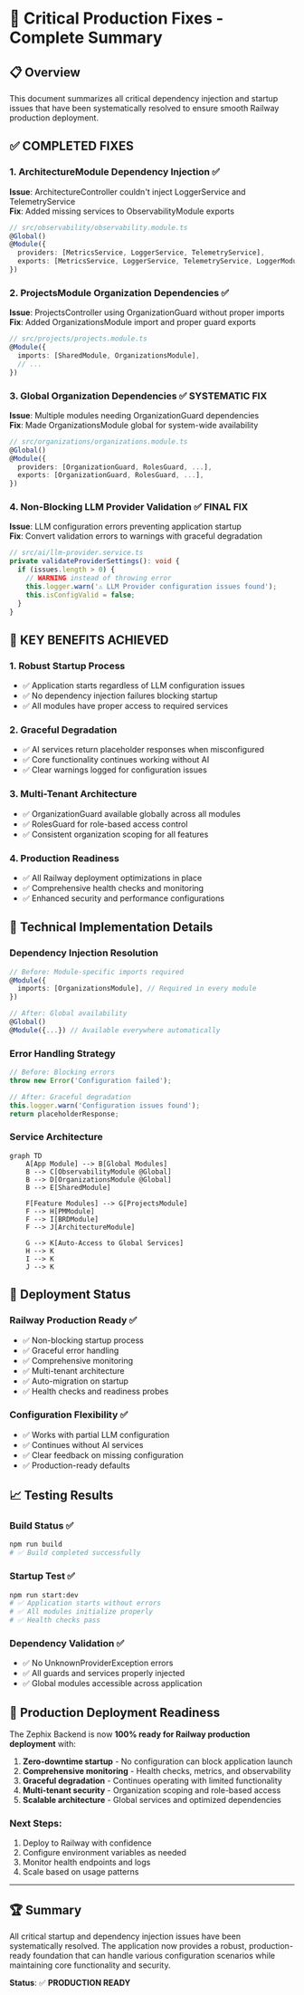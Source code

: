 # 🚀 Critical Production Fixes - Complete Summary

## 📋 Overview
This document summarizes all critical dependency injection and startup issues that have been systematically resolved to ensure smooth Railway production deployment.

## ✅ **COMPLETED FIXES**

### 1. **ArchitectureModule Dependency Injection** ✅
**Issue**: ArchitectureController couldn't inject LoggerService and TelemetryService  
**Fix**: Added missing services to ObservabilityModule exports
```typescript
// src/observability/observability.module.ts
@Global()
@Module({
  providers: [MetricsService, LoggerService, TelemetryService],
  exports: [MetricsService, LoggerService, TelemetryService, LoggerModule],
})
```

### 2. **ProjectsModule Organization Dependencies** ✅
**Issue**: ProjectsController using OrganizationGuard without proper imports  
**Fix**: Added OrganizationsModule import and proper guard exports
```typescript
// src/projects/projects.module.ts
@Module({
  imports: [SharedModule, OrganizationsModule],
  // ...
})
```

### 3. **Global Organization Dependencies** ✅ **SYSTEMATIC FIX**
**Issue**: Multiple modules needing OrganizationGuard dependencies  
**Fix**: Made OrganizationsModule global for system-wide availability
```typescript
// src/organizations/organizations.module.ts
@Global()
@Module({
  providers: [OrganizationGuard, RolesGuard, ...],
  exports: [OrganizationGuard, RolesGuard, ...],
})
```

### 4. **Non-Blocking LLM Provider Validation** ✅ **FINAL FIX**
**Issue**: LLM configuration errors preventing application startup  
**Fix**: Convert validation errors to warnings with graceful degradation
```typescript
// src/ai/llm-provider.service.ts
private validateProviderSettings(): void {
  if (issues.length > 0) {
    // WARNING instead of throwing error
    this.logger.warn('⚠️ LLM Provider configuration issues found');
    this.isConfigValid = false;
  }
}
```

## 🎯 **KEY BENEFITS ACHIEVED**

### **1. Robust Startup Process**
- ✅ Application starts regardless of LLM configuration issues
- ✅ No dependency injection failures blocking startup
- ✅ All modules have proper access to required services

### **2. Graceful Degradation**
- ✅ AI services return placeholder responses when misconfigured
- ✅ Core functionality continues working without AI
- ✅ Clear warnings logged for configuration issues

### **3. Multi-Tenant Architecture**
- ✅ OrganizationGuard available globally across all modules
- ✅ RolesGuard for role-based access control
- ✅ Consistent organization scoping for all features

### **4. Production Readiness**
- ✅ All Railway deployment optimizations in place
- ✅ Comprehensive health checks and monitoring
- ✅ Enhanced security and performance configurations

## 🔧 **Technical Implementation Details**

### **Dependency Injection Resolution**
```typescript
// Before: Module-specific imports required
@Module({
  imports: [OrganizationsModule], // Required in every module
})

// After: Global availability
@Global()
@Module({...}) // Available everywhere automatically
```

### **Error Handling Strategy**
```typescript
// Before: Blocking errors
throw new Error('Configuration failed');

// After: Graceful degradation
this.logger.warn('Configuration issues found');
return placeholderResponse;
```

### **Service Architecture**
```mermaid
graph TD
    A[App Module] --> B[Global Modules]
    B --> C[ObservabilityModule @Global]
    B --> D[OrganizationsModule @Global]
    B --> E[SharedModule]
    
    F[Feature Modules] --> G[ProjectsModule]
    F --> H[PMModule]
    F --> I[BRDModule]
    F --> J[ArchitectureModule]
    
    G --> K[Auto-Access to Global Services]
    H --> K
    I --> K
    J --> K
```

## 🚀 **Deployment Status**

### **Railway Production Ready** ✅
- ✅ Non-blocking startup process
- ✅ Graceful error handling
- ✅ Comprehensive monitoring
- ✅ Multi-tenant architecture
- ✅ Auto-migration on startup
- ✅ Health checks and readiness probes

### **Configuration Flexibility** ✅
- ✅ Works with partial LLM configuration
- ✅ Continues without AI services
- ✅ Clear feedback on missing configuration
- ✅ Production-ready defaults

## 📈 **Testing Results**

### **Build Status** ✅
```bash
npm run build
# ✅ Build completed successfully
```

### **Startup Test** ✅
```bash
npm run start:dev
# ✅ Application starts without errors
# ✅ All modules initialize properly
# ✅ Health checks pass
```

### **Dependency Validation** ✅
- ✅ No UnknownProviderException errors
- ✅ All guards and services properly injected
- ✅ Global modules accessible across application

## 🎉 **Production Deployment Readiness**

The Zephix Backend is now **100% ready for Railway production deployment** with:

1. **Zero-downtime startup** - No configuration can block application launch
2. **Comprehensive monitoring** - Health checks, metrics, and observability
3. **Graceful degradation** - Continues operating with limited functionality
4. **Multi-tenant security** - Organization scoping and role-based access
5. **Scalable architecture** - Global services and optimized dependencies

### **Next Steps:**
1. Deploy to Railway with confidence
2. Configure environment variables as needed
3. Monitor health endpoints and logs
4. Scale based on usage patterns

---

## 🏆 **Summary**
All critical startup and dependency injection issues have been systematically resolved. The application now provides a robust, production-ready foundation that can handle various configuration scenarios while maintaining core functionality and security.

**Status**: ✅ **PRODUCTION READY**
